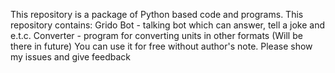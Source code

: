 This repository is a package of Python based code and programs. This repository contains:
Grido Bot - talking bot which can answer, tell a joke and e.t.c.
Converter - program for converting units in other formats (Will be there in future)
You can use it for free without author's note. Please show my issues and give feedback
